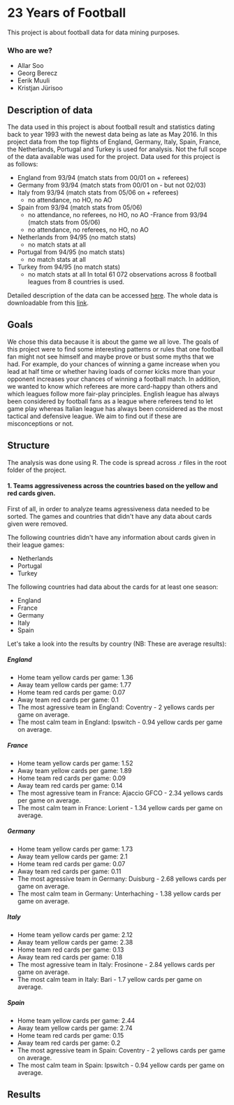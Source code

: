 # 23 Years of Football
This project is about football data for data mining purposes.
### Who are we?
- Allar Soo
- Georg Berecz
- Eerik Muuli
- Kristjan Jürisoo

## Description of data
The data used in this project is about football result and statistics dating back to year 1993 with the newest data being as late as May 2016. In this project data from the top flights of England, Germany, Italy, Spain, France, the Netherlands, Portugal and Turkey is used for analysis. Not the full scope of the data available was used for the project. Data used for this project is as follows:
- England from 93/94 (match stats from 00/01 on + referees)
- Germany from 93/94 (match stats from 00/01 on - but not 02/03)
- Italy from 93/94 (match stats from 05/06 on + referees)
  - no attendance, no HO, no AO
- Spain from 93/94 (match stats from 05/06)
  - no attendance, no referees, no HO, no AO
-France from 93/94 (match stats from 05/06) 
  - no attendance, no referees, no HO, no AO
- Netherlands from 94/95 (no match stats)
  - no match stats at all
- Portugal from 94/95 (no match stats)
  - no match stats at all
- Turkey from 94/95 (no match stats)
  - no match stats at all
In total 61 072 observations across 8 football leagues from 8 countries is used.

Detailed description of the data can be accessed [here](http://www.football-data.co.uk/notes.txt). 
The whole data is downloadable from this [link](http://www.football-data.co.uk/data.php).

## Goals
We chose this data because it is about the game we all love. The goals of this project were to find some interesting patterns or rules that one football fan might not see himself and maybe prove or bust some myths that we had. For example, do your chances of winning a game increase when you lead at half time or whether having loads of corner kicks more than your opponent increases your chances of winning a football match. In addition, we wanted to know which referees are more card-happy than others and which leagues follow more fair-play principles. English league has always been considered by football fans as a league where referees tend to let game play whereas Italian league has always been considered as the most tactical and defensive league. We aim to find out if these are misconceptions or not.

## Structure
The analysis was done using R. The code is spread across .r files in the root folder of the project.
#### 1. Teams aggressiveness across the countries based on the yellow and red cards given.

First of all, in order to analyze teams agressiveness data needed to be sorted. The games and countries that didn't have any data about cards given were removed. 

The following countries didn't have any information about cards given in their league games:
 - Netherlands
 - Portugal
 - Turkey

The following countries had data about the cards for at least one season:
 - England
 - France
 - Germany
 - Italy
 - Spain

Let's take a look into the results by country (NB: These are average results):

##### England
 - Home team yellow cards per game: 1.36
 - Away team yellow cards per game: 1.77
 - Home team red cards per game: 0.07
 - Away team red cards per game: 0.1
 - The most agressive team in England: Coventry - 2 yellows cards per game on average.
 - The most calm team in England: Ipswitch - 0.94 yellow cards per game on average.

##### France
 - Home team yellow cards per game: 1.52
 - Away team yellow cards per game: 1.89
 - Home team red cards per game: 0.09
 - Away team red cards per game: 0.14
 - The most agressive team in France: Ajaccio GFCO - 2.34 yellows cards per game on average.
 - The most calm team in France: Lorient - 1.34 yellow cards per game on average.
 
##### Germany
 - Home team yellow cards per game: 1.73
 - Away team yellow cards per game: 2.1
 - Home team red cards per game: 0.07
 - Away team red cards per game: 0.11
 - The most agressive team in Germany: Duisburg - 2.68 yellows cards per game on average.
 - The most calm team in Germany: Unterhaching - 1.38 yellow cards per game on average.

##### Italy
 - Home team yellow cards per game: 2.12
 - Away team yellow cards per game: 2.38
 - Home team red cards per game: 0.13
 - Away team red cards per game: 0.18
 - The most agressive team in Italy: Frosinone - 2.84 yellows cards per game on average.
 - The most calm team in Italy: Bari - 1.7 yellow cards per game on average.

##### Spain
 - Home team yellow cards per game: 2.44
 - Away team yellow cards per game: 2.74
 - Home team red cards per game: 0.15
 - Away team red cards per game: 0.2
 - The most agressive team in Spain: Coventry - 2 yellows cards per game on average.
 - The most calm team in Spain: Ipswitch - 0.94 yellow cards per game on average.

## Results
